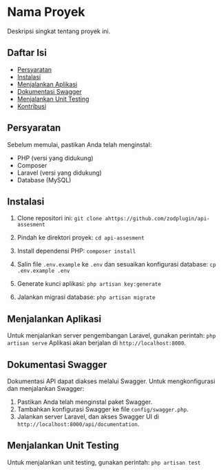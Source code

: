 # Nama Proyek

Deskripsi singkat tentang proyek ini.

## Daftar Isi

- [Persyaratan](#persyaratan)
- [Instalasi](#instalasi)
- [Menjalankan Aplikasi](#menjalankan-aplikasi)
- [Dokumentasi Swagger](#dokumentasi-swagger)
- [Menjalankan Unit Testing](#menjalankan-unit-testing)
- [Kontribusi](#kontribusi)

## Persyaratan

Sebelum memulai, pastikan Anda telah menginstal:
- PHP (versi yang didukung)
- Composer
- Laravel (versi yang didukung)
- Database (MySQL)

## Instalasi

1. Clone repositori ini: 
   `git clone ahttps://github.com/zodplugin/api-assesment`

2. Pindah ke direktori proyek: 
   `cd api-assesment`

3. Install dependensi PHP: 
   `composer install`

4. Salin file `.env.example` ke `.env` dan sesuaikan konfigurasi database: 
   `cp .env.example .env`

5. Generate kunci aplikasi: 
   `php artisan key:generate`

6. Jalankan migrasi database: 
   `php artisan migrate`



## Menjalankan Aplikasi

Untuk menjalankan server pengembangan Laravel, gunakan perintah: 
`php artisan serve`
Aplikasi akan berjalan di `http://localhost:8000`.

## Dokumentasi Swagger

Dokumentasi API dapat diakses melalui Swagger. Untuk mengkonfigurasi dan menjalankan Swagger:

1. Pastikan Anda telah menginstal paket Swagger.
2. Tambahkan konfigurasi Swagger ke file `config/swagger.php`.
3. Jalankan server Laravel, dan akses Swagger UI di `http://localhost:8000/api/documentation`.

## Menjalankan Unit Testing

Untuk menjalankan unit testing, gunakan perintah: 
`php artisan test`


